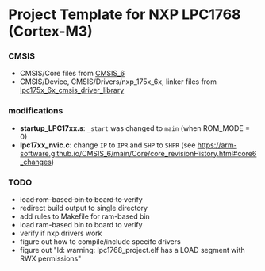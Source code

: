 # Project Template for NXP LPC1768 (Cortex-M3)

### CMSIS
- CMSIS/Core files from [CMSIS_6](https://github.com/ARM-software/CMSIS_6)
- CMSIS/Device, CMSIS/Drivers/nxp_175x_6x, linker files from [lpc175x_6x_cmsis_driver_library](https://community.nxp.com/t5/LPC-Microcontrollers/Where-can-I-download-the-lpc1768-cmsis-driver-library/m-p/733006/highlight/true#M29617)

### modifications
- **startup_LPC17xx.s**: `_start` was changed to `main` (when ROM_MODE = 0)
- **lpc17xx_nvic.c**: change `IP` to `IPR` and `SHP` to `SHPR` (see https://arm-software.github.io/CMSIS_6/main/Core/core_revisionHistory.html#core6_changes)

### TODO
- ~~load rom-based bin to board to verify~~
- redirect build output to single directory
- add rules to Makefile for ram-based bin
- load ram-based bin to board to verify
- verify if nxp drivers work
- figure out how to compile/include specifc drivers
- figure out "ld: warning: lpc1768_project.elf has a LOAD segment with RWX permissions"